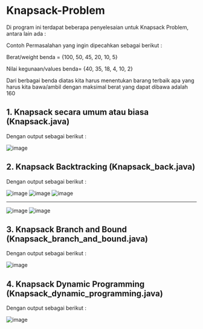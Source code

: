# Knapsack-Problem
Di program ini terdapat beberapa penyelesaian untuk Knapsack Problem, antara lain ada :

Contoh Permasalahan yang ingin dipecahkan sebagai berikut :

Berat/weight benda = {100, 50, 45, 20, 10, 5}

Nilai kegunaan/values benda= {40, 35, 18, 4, 10, 2}

Dari berbagai benda diatas kita harus menentukan barang terbaik apa yang harus kita bawa/ambil dengan maksimal berat yang dapat dibawa adalah 160

## 1. Knapsack secara umum atau biasa (Knapsack.java)
Dengan output sebagai berikut :

![image](https://user-images.githubusercontent.com/52452132/121336067-5d4a2a00-c945-11eb-8436-77adbf856dda.png)

## 2. Knapsack Backtracking (Knapsack_back.java)
Dengan output sebagai berikut :

![image](https://user-images.githubusercontent.com/52452132/121338396-aac79680-c947-11eb-961e-2d15ece80703.png) ![image](https://user-images.githubusercontent.com/52452132/121338477-bd41d000-c947-11eb-86dd-f8edebd88f1c.png) ![image](https://user-images.githubusercontent.com/52452132/121338541-ce8adc80-c947-11eb-83b9-d36d465764ee.png)

--------------

![image](https://user-images.githubusercontent.com/52452132/121338626-e06c7f80-c947-11eb-9b28-45280dcb7468.png) 
![image](https://user-images.githubusercontent.com/52452132/121338691-f11cf580-c947-11eb-80c6-e2d2fc844012.png)

## 3. Knapsack Branch and Bound (Knapsack_branch_and_bound.java)
Dengan output sebagai berikut :

![image](https://user-images.githubusercontent.com/52452132/121340082-6210dd00-c949-11eb-86ef-74ff6195a56b.png)

## 4. Knapsack Dynamic Programming (Knapsack_dynamic_programming.java)
Dengan output sebagai berikut :

![image](https://user-images.githubusercontent.com/52452132/121340331-b2883a80-c949-11eb-8e59-8721e7ab32e8.png)
